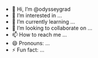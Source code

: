 - 👋 Hi, I’m @odysseygrad
- 👀 I’m interested in ...
- 🌱 I’m currently learning ...
- 💞️ I’m looking to collaborate on ...
- 📫 How to reach me ...
- 😄 Pronouns: ...
- ⚡ Fun fact: ...

<!---
odysseygrad/odysseygrad is a ✨ special ✨ repository because its `README.md` (this file) appears on your GitHub profile.
You can click the Preview link to take a look at your changes.
--->
